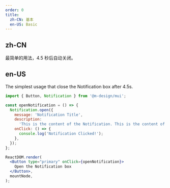 ```yaml
---
order: 0
title:
  zh-CN: 基本
  en-US: Basic
---
```


## zh-CN

最简单的用法，4.5 秒后自动关闭。

## en-US

The simplest usage that close the Notification box after 4.5s.

```jsx
import { Button, Notification } from '@m-design/mui';

const openNotification = () => {
  Notification.open({
    message: 'Notification Title',
    description:
      'This is the content of the Notification. This is the content of the Notification. This is the content of the Notification.',
    onClick: () => {
      console.log('Notification Clicked!');
    },
  });
};

ReactDOM.render(
  <Button type="primary" onClick={openNotification}>
    Open the Notification box
  </Button>,
  mountNode,
);
```
